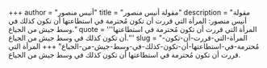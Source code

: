+++
author = "أنيس منصور"
title = "مقولة أنيس منصور"
description = "مقولة أنيس منصور: المرأة التي قررت أن تكون مُحترمة في استطاعتها أن تكون كذلك في وسط جيش من الجياع."
quote = '''المرأة التي قررت أن تكون مُحترمة في استطاعتها أن تكون كذلك في وسط جيش من الجياع.''' 
slug = "المرأة-التي-قررت-أن-تكون-مُحترمة-في-استطاعتها-أن-تكون-كذلك-في-وسط-جيش-من-الجياع"
+++
المرأة التي قررت أن تكون مُحترمة في استطاعتها أن تكون كذلك في وسط جيش من الجياع.
